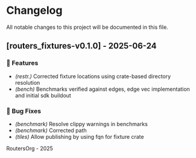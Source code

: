 # Changelog

All notable changes to this project will be documented in this file.

## [routers_fixtures-v0.1.0] - 2025-06-24

### 🚀 Features

- *(restr.)* Corrected fixture locations using crate-based directory resolution
- *(bench)* Benchmarks verified against edges, edge vec implementation and initial sdk buildout

### 🐛 Bug Fixes

- *(benchmark)* Resolve clippy warnings in benchmarks
- *(benchmark)* Corrected path
- *(tiles)* Allow publishing by using fqn for fixture crate

RoutersOrg - 2025

